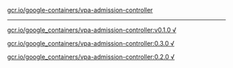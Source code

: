 [gcr.io/google-containers/vpa-admission-controller](https://hub.docker.com/r/sqeven/vpa-admission-controller/tags/) 

----
[gcr.io/google_containers/vpa-admission-controller:v0.1.0 √](https://hub.docker.com/r/sqeven/vpa-admission-controller/tags/)

[gcr.io/google_containers/vpa-admission-controller:0.3.0 √](https://hub.docker.com/r/sqeven/vpa-admission-controller/tags/)

[gcr.io/google_containers/vpa-admission-controller:0.2.0 √](https://hub.docker.com/r/sqeven/vpa-admission-controller/tags/)

